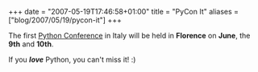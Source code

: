 +++
date = "2007-05-19T17:46:58+01:00"
title = "PyCon It"
aliases = ["blog/2007/05/19/pycon-it"]
+++

The first [Python Conference](https://pycon.it/) in Italy will be held in
**Florence** on **June**, the **9th** and **10th**.

If you ***love*** Python, you can't miss it! :)
